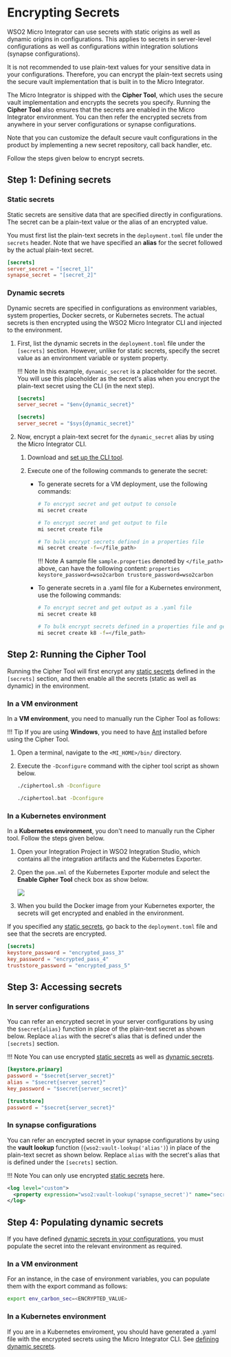 # Encrypting Secrets

WSO2 Micro Integrator can use secrets with static origins as well as dynamic origins in configurations. This applies to secrets in server-level configurations as well as configurations within integration solutions (synapse configurations).

It is not recommended to use plain-text values for your sensitive data in your configurations. Therefore, you can encrypt the plain-text secrets using the secure vault implementation that is built in to the Micro Integrator. 

The Micro Integrator is shipped with the **Cipher Tool**, which uses the secure vault implementation and encrypts the secrets you specify. Running the **Cipher Tool** also ensures that the secrets are enabled in the Micro Integrator environment. You can then refer the encrypted secrets from anywhere in your server configurations or synapse configurations.

Note that you can customize the default secure vault configurations in the product by implementing a new secret repository, call back handler, etc.

Follow the steps given below to encrypt secrets.

## Step 1: Defining secrets

### Static secrets

Static secrets are sensitive data that are specified directly in configurations. The secret can be a plain-text value or the alias of an encrypted value.

You must first list the plain-text secrets in the `deployment.toml` file under the `secrets` header. Note that we have specified an <b>alias</b> for the secret followed by the actual plain-text secret.

```toml
[secrets]
server_secret = "[secret_1]"
synapse_secret = "[secret_2]"
```

### Dynamic secrets

Dynamic secrets are specified in configurations as environment variables, system properties, Docker secrets, or Kubernetes secrets. The actual secrets is then encrypted using the WSO2 Micro Integrator CLI and injected to the environment.

1.  First, list the dynamic secrets in the `deployment.toml` file under the `[secrets]` section. However, unlike for static secrets, specify the secret value as an environment variable or system property.

    !!! Note
        In this example, `dynamic_secret` is a placeholder for the secret. You will use this placeholder as the secret's alias when you encrypt the plain-text secret using the CLI (in the next step).

    ```toml tab='Environment Variable'
    [secrets]
    server_secret = "$env{dynamic_secret}"
    ```

    ```toml tab='System Property'
    [secrets]
    server_secret = "$sys{dynamic_secret}"
    ``` 

2.  Now, encrypt a plain-text secret for the `dynamic_secret` alias by using the Micro Integrator CLI.

    1.  Download and [set up the CLI tool](../../../administer-and-observe/using-the-command-line-interface).
    3.  Execute one of the following commands to generate the secret:

        -   To generate secrets for a VM deployment, use the following commands:

            ```bash
            # To encrypt secret and get output to console
            mi secret create

            # To encrypt secret and get output to file
            mi secret create file

            # To bulk encrypt secrets defined in a properties file
            mi secret create -f=</file_path>
            ```
            
            !!! Note
                A sample file `sample.properties` denoted by `</file_path>` above, can have the following content:
                ```properties
                keystore_password=wso2carbon
                trustore_password=wso2carbon
                ```
        
        -   To generate secrets in a .yaml file for a Kubernetes environment, use the following commands:

            ```bash
            # To encrypt secret and get output as a .yaml file
            mi secret create k8

            # To bulk encrypt secrets defined in a properties file and get the output as a .yaml file
            mi secret create k8 -f=</file_path>
            ```

## Step 2: Running the Cipher Tool

Running the Cipher Tool will first encrypt any [static secrets](#static-secrets) defined in the `[secrets]` section, and then enable all the secrets (static as well as dynamic) in the environment.

### In a VM environment

In a <b>VM environment</b>, you need to manually run the Cipher Tool as follows:

!!! Tip
    If you are using **Windows**, you need to have [Ant](http://ant.apache.org/) installed before using the Cipher Tool.

1.  Open a terminal, navigate to the `<MI_HOME>/bin/` directory.
2.  Execute the `-Dconfigure` command with the cipher tool script as shown below.

    ```bash tab='On Linux'
    ./ciphertool.sh -Dconfigure
    ```

    ```bash tab='On Windows'
    ./ciphertool.bat -Dconfigure
    ```

### In a Kubernetes environment

In a <b>Kubernetes environment</b>, you don't need to manually run the Cipher tool. Follow the steps given below.

1. Open your Integration Project in WSO2 Integration Studio, which contains all the integration artifacts and the Kubernetes Exporter.
2. Open the `pom.xml` of the Kubernetes Exporter module and select the <b>Enable Cipher Tool</b> check box as show below.

    <img src="../../../assets/img/k8s_deployment/enable-cipher-tool-in-k8s.png">

3.  When you build the Docker image from your Kubernetes exporter, the secrets will get encrypted and enabled in the environment.

If you specified any [static secrets](#static-secrets), go back to the `deployment.toml` file and see that the secrets are encrypted.

```toml
[secrets]
keystore_password = "encrypted_pass_3"
key_password = "encrypted_pass_4"
truststore_password = "encrypted_pass_5"
```

## Step 3: Accessing secrets

### In server configurations

You can refer an encrypted secret in your server configurations by using the `$secret{alias}` function in place of the plain-text secret as shown below. Replace `alias` with the secret's alias that is defined under the `[secrets]` section.

!!! Note
    You can use encrypted [static secrets](#static-secrets) as well as [dynamic secrets](#dynamic-secrets).

```toml
[keystore.primary]
password = "$secret{server_secret}"
alias = "$secret{server_secret}"
key_password = "$secret{server_secret}"  

[truststore]                  
password = "$secret{server_secret}"
```

### In synapse configurations

You can refer an encrypted secret in your synapse configurations by using the **vault lookup** function (`{wso2:vault-lookup('alias')`) in place of the plain-text secret as shown below. Replace `alias` with the secret's alias that is defined under the `[secrets]` section.

!!! Note
    You can only use encrypted [static secrets](#static-secrets) here.

```xml
<log level="custom">
  <property expression="wso2:vault-lookup('synapse_secret')" name="secret"/>
</log>
```

## Step 4: Populating dynamic secrets

If you have defined [dynamic secrets in your configurations](#dynamic-secrets), you must populate the secret into the relevant environment as required. 

### In a VM environment

For an instance, in the case of environment variables, you can populate them with the export command as follows:

```bash
export env_carbon_sec=<ENCRYPTED_VALUE>
```

### In a Kubernetes environment

If you are in a Kubernetes enviroment, you should have generated a .yaml file with the encrypted secrets using the Micro Integrator CLI. See [defining dynamic secrets](#dynamic-secrets).
